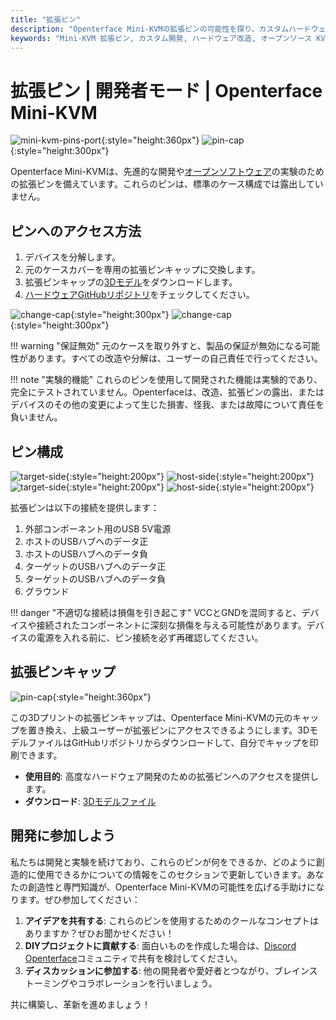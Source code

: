 ```yaml
---
title: "拡張ピン"
description: "Openterface Mini-KVMの拡張ピンの可能性を探り、カスタムハードウェア開発やオープンソースプロジェクトに活用しましょう。"
keywords: "Mini-KVM 拡張ピン, カスタム開発, ハードウェア改造, オープンソース KVM"
---
```


# **拡張ピン** | 開発者モード | Openterface Mini-KVM

![mini-kvm-pins-port](/images/product/mini-kvm-pins-port.png){:style="height:360px"}
![pin-cap](https://assets.openterface.com/images/product/part/pin-cap.jpg){:style="height:300px"}

Openterface Mini-KVMは、先進的な開発や[オープンソフトウェア](/app)の実験のための拡張ピンを備えています。これらのピンは、標準のケース構成では露出していません。

## ピンへのアクセス方法

1. デバイスを分解します。
2. 元のケースカバーを専用の拡張ピンキャップに交換します。
3. 拡張ピンキャップの[3Dモデル](https://github.com/TechxArtisanStudio/Openterface_Mini-KVM_Hardware/tree/main/models)をダウンロードします。
4. [ハードウェアGitHubリポジトリ](https://github.com/TechxArtisanStudio/Openterface_Mini-KVM_Hardware)をチェックしてください。

![change-cap](/images/product/change-cap.svg#only-light){:style="height:300px"}
![change-cap](/images/product/change-cap_1.svg#only-dark){:style="height:300px"}

!!! warning "保証無効"
    元のケースを取り外すと、製品の保証が無効になる可能性があります。すべての改造や分解は、ユーザーの自己責任で行ってください。

!!! note "実験的機能"
    これらのピンを使用して開発された機能は実験的であり、完全にテストされていません。Openterfaceは、改造、拡張ピンの露出、またはデバイスのその他の変更によって生じた損害、怪我、または故障について責任を負いません。

## ピン構成

![target-side](/images/product/extension-pins-1.svg#only-light){:style="height:200px"}
![host-side](/images/product/extension-pins-2.svg#only-light){:style="height:200px"}
![target-side](/images/product/extension-pins-1_1.svg#only-dark){:style="height:200px"}
![host-side](/images/product/extension-pins-2_1.svg#only-dark){:style="height:200px"}

拡張ピンは以下の接続を提供します：

1. 外部コンポーネント用のUSB 5V電源
2. ホストのUSBハブへのデータ正
3. ホストのUSBハブへのデータ負
4. ターゲットのUSBハブへのデータ正
5. ターゲットのUSBハブへのデータ負
6. グラウンド

!!! danger "不適切な接続は損傷を引き起こす"
    VCCとGNDを混同すると、デバイスや接続されたコンポーネントに深刻な損傷を与える可能性があります。デバイスの電源を入れる前に、ピン接続を必ず再確認してください。

## 拡張ピンキャップ

![pin-cap](https://assets.openterface.com/images/product/part/pin-cap.jpg){:style="height:360px"}

この3Dプリントの拡張ピンキャップは、Openterface Mini-KVMの元のキャップを置き換え、上級ユーザーが拡張ピンにアクセスできるようにします。3DモデルファイルはGitHubリポジトリからダウンロードして、自分でキャップを印刷できます。

- **使用目的**: 高度なハードウェア開発のための拡張ピンへのアクセスを提供します。
- **ダウンロード**: [3Dモデルファイル](https://github.com/TechxArtisanStudio/Openterface_Mini-KVM_Hardware/tree/main/models)

## 開発に参加しよう

私たちは開発と実験を続けており、これらのピンが何をできるか、どのように創造的に使用できるかについての情報をこのセクションで更新していきます。あなたの創造性と専門知識が、Openterface Mini-KVMの可能性を広げる手助けになります。ぜひ参加してください：

1. **アイデアを共有する**: これらのピンを使用するためのクールなコンセプトはありますか？ぜひお聞かせください！
2. **DIYプロジェクトに貢献する**: 面白いものを作成した場合は、[Discord Openterface](/discord)コミュニティで共有を検討してください。
3. **ディスカッションに参加する**: 他の開発者や愛好者とつながり、ブレインストーミングやコラボレーションを行いましょう。

共に構築し、革新を進めましょう！